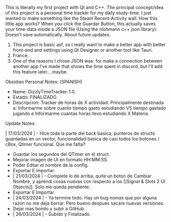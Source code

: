 This is literally my first project with Qt and C++. The principal concept/idea of this project is a personal time tracker for my daily study-time. I just wanted to make something like the Steam Recent-Activity wall.
How this little app works? When you click the Guardar Button, this actually saves your time-data inside a JSON file (Using the nlohmann c++ json library). Doesn't save automatically.
About future updates:
1. This project is basic asf, so I really want to make a better app with better front-end and settings using Qt Designer or another tool like Tauri.
2. France.
3. One of the reasons I chose JSON was: for make a connection between another app I've made that shows the time spent in discord, but I'll add this feature later... maybe.

Obsidian Personal Notes: (SPANISH)
- Name: GizzlyTimeTracker-1.0.
- Estado: FINALIZADO
- Descripcion: Tracker de horas de X actividad. Principalmente destinada a: Informarme sobre cuanto tiempo gasto estudiando VS tiempo gastado jugando e Informarme cuantas horas llevo estudiando X Materia.

Update Notes:

 | 17/03/2024 | - Hice toda la parte del back basica, punteros de structs guardadas en un vector, funcionalidad basica de casi todos los botones / cBox, Qtimer funcional.
Que me falta?:
- Guardar los segundos del QTimer en el struct.
- Mejorar imagen de UI en formato HH:MM:SS.
- Poder Editar el nombre de la config.
- Exportar E importar.
- | 21/03/2024 | - Complete lo de arriba, quite un boton de Cambiar Nombre, y aprendi cosas nuevas con respecto a los [[Signal & Slots 2 UI Objects]]. Solo me queda pendiente:
- Exportar E Importar.
- | 24/03/2024 | - Ya termine todo. Hay un bug nomas que por alguna razon no me deja borrar. Pero bueno despues sacare nuevas versiones.
- Dejar mas bonito y subir a GitHub.
- | 26/03/2024 | - Subido y Finalizado.
